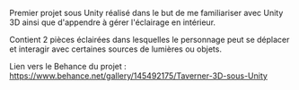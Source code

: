 Premier projet sous Unity réalisé dans le but de me familiariser avec Unity 3D ainsi que d'appendre à gérer l'éclairage en intérieur.
   
Contient 2 pièces éclairées dans lesquelles le personnage peut se déplacer et interagir avec certaines sources de lumières ou objets.

Lien vers le Behance du projet : https://www.behance.net/gallery/145492175/Taverner-3D-sous-Unity
